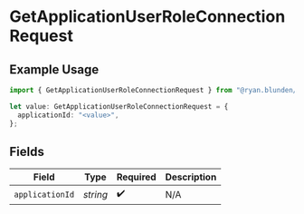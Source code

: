 # GetApplicationUserRoleConnectionRequest

## Example Usage

```typescript
import { GetApplicationUserRoleConnectionRequest } from "@ryan.blunden/discord/models/operations";

let value: GetApplicationUserRoleConnectionRequest = {
  applicationId: "<value>",
};
```

## Fields

| Field              | Type               | Required           | Description        |
| ------------------ | ------------------ | ------------------ | ------------------ |
| `applicationId`    | *string*           | :heavy_check_mark: | N/A                |